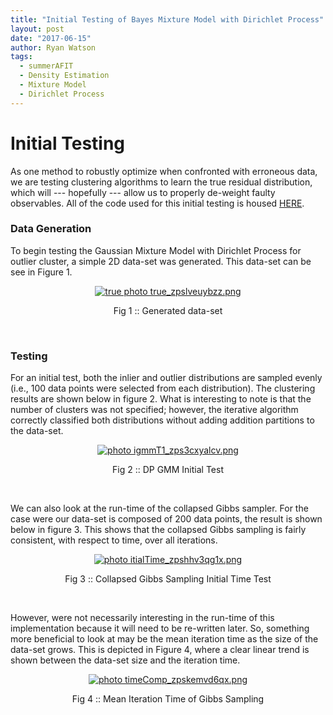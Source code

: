 ```yaml
---
title: "Initial Testing of Bayes Mixture Model with Dirichlet Process"
layout: post
date: "2017-06-15"
author: Ryan Watson 
tags:
  - summerAFIT
  - Density Estimation
  - Mixture Model
  - Dirichlet Process
---
```


# Initial Testing 

As one method to robustly optimize when confronted with erroneous data, we are 
testing clustering algorithms to learn the true residual distribution, which 
will --- hopefully --- allow us to properly de-weight faulty observables. All of 
the code used for this initial testing is housed 
[HERE](https://github.com/watsonryan/summerAFIT/tree/master/bayes_gmm).

### Data Generation 

To begin testing the Gaussian Mixture Model with Dirichlet Process for outlier 
cluster, a simple 2D data-set was generated. This data-set can be see in Figure 1. 

<p align="center">
<a href="https://lh3.googleusercontent.com/n0IFvZrMP-A_nJlNaxaCBcmGvHWyKGqp1zrMpup7Nzs9kaFKouVzfhxSOGNcp9XUwZOeuJgApgCsalw6h2Skfm9UkbiUaCgamzxAvLirMA10fEJVaLz8QMbQkudxu-o9m0DY8DFehw=w630-h355-no" target="_blank"><img src="https://lh3.googleusercontent.com/n0IFvZrMP-A_nJlNaxaCBcmGvHWyKGqp1zrMpup7Nzs9kaFKouVzfhxSOGNcp9XUwZOeuJgApgCsalw6h2Skfm9UkbiUaCgamzxAvLirMA10fEJVaLz8QMbQkudxu-o9m0DY8DFehw=w630-h355-no" border="0" alt="true photo true_zpslveuybzz.png"/></a>
</p>
<p align="center">
Fig 1 :: Generated data-set  
</p>
<br>


### Testing 


For an initial test, both the inlier and outlier distributions are sampled 
evenly (i.e., 100 data points were selected from each distribution). The clustering 
results are shown below in figure 2. What is interesting to note is that the number 
of clusters was not specified; however, the iterative algorithm correctly classified 
both distributions without adding addition partitions to the data-set.


<p align="center">
<a href="https://lh3.googleusercontent.com/3vTA_STPi7iPA66wi1rjK7eBZzWYbs7Gto2drc_pVm92rJi1y_580LGqlWxWwkdga5e8MKCxuSeW6zFCfU46cLy-XyhS1hD1kkIokCHhKREk4NvNvnbJ_t9c4ltIHwZusB2fmyKAwA=w630-h344-no" target="_blank"><img src="https://lh3.googleusercontent.com/3vTA_STPi7iPA66wi1rjK7eBZzWYbs7Gto2drc_pVm92rJi1y_580LGqlWxWwkdga5e8MKCxuSeW6zFCfU46cLy-XyhS1hD1kkIokCHhKREk4NvNvnbJ_t9c4ltIHwZusB2fmyKAwA=w630-h344-no" border="0" alt=" photo igmmT1_zps3cxyalcv.png"/></a>
</p>
<p align="center">
Fig 2 :: DP GMM Initial Test  
</p>
<br>

We can also look at the run-time of the collapsed Gibbs sampler. For the case 
were our data-set is composed of 200 data points, the result is shown below in 
figure 3. This shows that the collapsed Gibbs sampling is fairly consistent, with
respect to time, over all iterations.

<p align="center">
<a href="https://lh3.googleusercontent.com/mlQh9s_bSM6I_y6cEv75Yx_-xut8-FP3rOHDP-b_6Xsl_FqkQcNcKsNZiOnDRvVwv744wveL62qPCewznqmi8eWzZddF7yovcTEHCTrfjpzYXDOUbJLYabN9WkpDgprl5oQLdbOspw=w630-h312-no" target="_blank"><img src="https://lh3.googleusercontent.com/mlQh9s_bSM6I_y6cEv75Yx_-xut8-FP3rOHDP-b_6Xsl_FqkQcNcKsNZiOnDRvVwv744wveL62qPCewznqmi8eWzZddF7yovcTEHCTrfjpzYXDOUbJLYabN9WkpDgprl5oQLdbOspw=w630-h312-no" border="0" alt=" photo itialTime_zpshhv3qg1x.png"/></a>
</p>
<p align="center">
Fig 3 :: Collapsed Gibbs Sampling Initial Time Test  
</p>
<br>


However, were not necessarily interesting in the run-time of this implementation 
because it will need to be re-written later. So, something more beneficial to look 
at may be the mean iteration time as the size of the data-set grows. This is depicted 
in Figure 4, where a clear linear trend is shown between the data-set size 
and the iteration time.

<p align="center">
<a href="https://lh3.googleusercontent.com/bNjcwx9Ffl32TyqeOuRKnfgRVn0b9mPIIXiO9LFrWJfvR_hblJrOJFciEZpyNn_QtAX0PraibhKz2Tu41CQFM3cr59ufSif35uDpu4Y0DtTiOjelGXDB0Z-gmLGMGy92D-MozRdyjw=w630-h312-no" target="_blank"><img src="https://lh3.googleusercontent.com/bNjcwx9Ffl32TyqeOuRKnfgRVn0b9mPIIXiO9LFrWJfvR_hblJrOJFciEZpyNn_QtAX0PraibhKz2Tu41CQFM3cr59ufSif35uDpu4Y0DtTiOjelGXDB0Z-gmLGMGy92D-MozRdyjw=w630-h312-no" border="0" alt=" photo timeComp_zpskemvd6qx.png"/></a>
</p>
<p align="center">
Fig 4 :: Mean Iteration Time of Gibbs Sampling  
</p>
<br>


